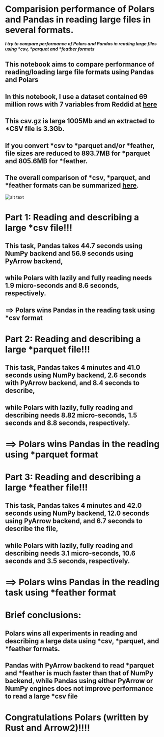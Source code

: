 # Comparision performance of Polars and Pandas in reading large files in several formats.
**_I try to compare performance of Polars and Pandas in reading large files using *csv, *parquet and *feather formats_**
## This notebook aims to compare performance of reading/loading large file formats using Pandas and Polars
## In this notebook, I use a dataset contained 69 million rows with 7 variables from Reddid at [here](https://files.pushshift.io/reddit/69M_reddit_accounts.csv.gz)
## This csv.gz is large 1005Mb and an extracted to *CSV file is 3.3Gb.
## If you convert *csv to *parquet and/or *feather, file sizes are reduced to 893.7MB for *parquet and 805.6MB for *feather.
## The overall comparison of *csv, *parquet, and *feather formats can be summarized [here](https://twitter.com/levikul09/status/1644629913440501763/photo/1).
![alt text](https://pbs.twimg.com/media/FtLmMH4aQAA7qgk?format=png&name=medium)

# Part 1: Reading and describing a large *csv file!!!
## This task, Pandas takes 44.7 seconds using NumPy backend and 56.9 seconds using PyArrow backend, 
## while Polars with lazily and fully reading needs 1.9 micro-seconds and 8.6 seconds, respectively.
## ==> Polars wins Pandas in the reading task using *csv format

# Part 2: Reading and describing a large *parquet file!!!

## This task, Pandas takes 4 minutes and 41.0 seconds using NumPy backend, 2.6 seconds with PyArrow backend, and 8.4 seconds to describe, 
## while Polars with lazily, fully reading and describing needs 8.82 micro-seconds, 1.5 seconds and 8.8 seconds, respectively.
# ==> Polars wins Pandas in the reading using *parquet format 

# Part 3: Reading and describing a large *feather file!!!

## This task, Pandas takes 4 minutes and 42.0 seconds using NumPy backend, 12.0 seconds using PyArrow backend, and 6.7 seconds to describe the file, 
## while Polars with lazily, fully reading and describing needs 3.1 micro-seconds, 10.6 seconds and 3.5 seconds, respectively.
# ==> Polars wins Pandas in the reading task using *feather format


# Brief conclusions:
## Polars wins all experiments in reading and describing a large data using *csv, *parquet, and *feather formats.
## Pandas with PyArrow backend to read *parquet and *feather is much faster than that of NumPy backend, while Pandas using either PyArrow or NumPy engines does not improve performance to read a large *csv file
# Congratulations Polars (written by Rust and Arrow2)!!!!
